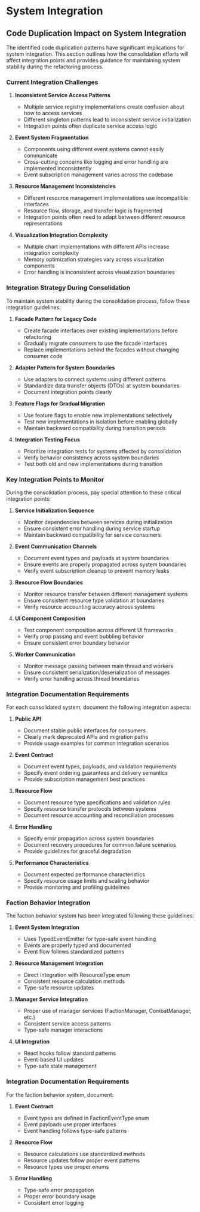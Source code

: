 # System Integration

## Code Duplication Impact on System Integration

The identified code duplication patterns have significant implications for system integration. This section outlines how the consolidation efforts will affect integration points and provides guidance for maintaining system stability during the refactoring process.

### Current Integration Challenges

1. **Inconsistent Service Access Patterns**

   - Multiple service registry implementations create confusion about how to access services
   - Different singleton patterns lead to inconsistent service initialization
   - Integration points often duplicate service access logic

2. **Event System Fragmentation**

   - Components using different event systems cannot easily communicate
   - Cross-cutting concerns like logging and error handling are implemented inconsistently
   - Event subscription management varies across the codebase

3. **Resource Management Inconsistencies**

   - Different resource management implementations use incompatible interfaces
   - Resource flow, storage, and transfer logic is fragmented
   - Integration points often need to adapt between different resource representations

4. **Visualization Integration Complexity**
   - Multiple chart implementations with different APIs increase integration complexity
   - Memory optimization strategies vary across visualization components
   - Error handling is inconsistent across visualization boundaries

### Integration Strategy During Consolidation

To maintain system stability during the consolidation process, follow these integration guidelines:

1. **Facade Pattern for Legacy Code**

   - Create facade interfaces over existing implementations before refactoring
   - Gradually migrate consumers to use the facade interfaces
   - Replace implementations behind the facades without changing consumer code

2. **Adapter Pattern for System Boundaries**

   - Use adapters to connect systems using different patterns
   - Standardize data transfer objects (DTOs) at system boundaries
   - Document integration points clearly

3. **Feature Flags for Gradual Migration**

   - Use feature flags to enable new implementations selectively
   - Test new implementations in isolation before enabling globally
   - Maintain backward compatibility during transition periods

4. **Integration Testing Focus**
   - Prioritize integration tests for systems affected by consolidation
   - Verify behavior consistency across system boundaries
   - Test both old and new implementations during transition

### Key Integration Points to Monitor

During the consolidation process, pay special attention to these critical integration points:

1. **Service Initialization Sequence**

   - Monitor dependencies between services during initialization
   - Ensure consistent error handling during service startup
   - Maintain backward compatibility for service consumers

2. **Event Communication Channels**

   - Document event types and payloads at system boundaries
   - Ensure events are properly propagated across system boundaries
   - Verify event subscription cleanup to prevent memory leaks

3. **Resource Flow Boundaries**

   - Monitor resource transfer between different management systems
   - Ensure consistent resource type validation at boundaries
   - Verify resource accounting accuracy across systems

4. **UI Component Composition**

   - Test component composition across different UI frameworks
   - Verify prop passing and event bubbling behavior
   - Ensure consistent error boundary behavior

5. **Worker Communication**
   - Monitor message passing between main thread and workers
   - Ensure consistent serialization/deserialization of messages
   - Verify error handling across thread boundaries

### Integration Documentation Requirements

For each consolidated system, document the following integration aspects:

1. **Public API**

   - Document stable public interfaces for consumers
   - Clearly mark deprecated APIs and migration paths
   - Provide usage examples for common integration scenarios

2. **Event Contract**

   - Document event types, payloads, and validation requirements
   - Specify event ordering guarantees and delivery semantics
   - Provide subscription management best practices

3. **Resource Flow**

   - Document resource type specifications and validation rules
   - Specify resource transfer protocols between systems
   - Document resource accounting and reconciliation processes

4. **Error Handling**

   - Specify error propagation across system boundaries
   - Document recovery procedures for common failure scenarios
   - Provide guidelines for graceful degradation

5. **Performance Characteristics**
   - Document expected performance characteristics
   - Specify resource usage limits and scaling behavior
   - Provide monitoring and profiling guidelines

### Faction Behavior Integration

The faction behavior system has been integrated following these guidelines:

1. **Event System Integration**

   - Uses TypedEventEmitter for type-safe event handling
   - Events are properly typed and documented
   - Event flow follows standardized patterns

2. **Resource Management Integration**

   - Direct integration with ResourceType enum
   - Consistent resource calculation methods
   - Type-safe resource updates

3. **Manager Service Integration**

   - Proper use of manager services (FactionManager, CombatManager, etc.)
   - Consistent service access patterns
   - Type-safe manager interactions

4. **UI Integration**
   - React hooks follow standard patterns
   - Event-based UI updates
   - Type-safe state management

### Integration Documentation Requirements

For the faction behavior system, document:

1. **Event Contract**

   - Event types are defined in FactionEventType enum
   - Event payloads use proper interfaces
   - Event handling follows type-safe patterns

2. **Resource Flow**

   - Resource calculations use standardized methods
   - Resource updates follow proper event patterns
   - Resource types use proper enums

3. **Error Handling**
   - Type-safe error propagation
   - Proper error boundary usage
   - Consistent error logging
